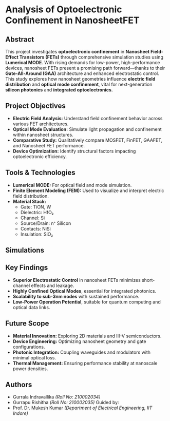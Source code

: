 # Analysis of Optoelectronic Confinement in NanosheetFET
## Abstract
This project investigates **optoelectronic confinement** in **Nanosheet Field-Effect Transistors (FETs)** through comprehensive simulation studies using **Lumerical MODE**. With rising demands for low-power, high-performance devices, nanosheet FETs present a promising path forward—thanks to their **Gate-All-Around (GAA)** architecture and enhanced electrostatic control. This study explores how nanosheet geometries influence **electric field distribution** and **optical mode confinement**, vital for next-generation **silicon photonics** and **integrated optoelectronics.**

## Project Objectives
- **Electric Field Analysis:** Understand field confinement behavior across various FET architectures.
- **Optical Mode Evaluation:** Simulate light propagation and confinement within nanosheet structures.
- **Comparative Study:** Qualitatively compare MOSFET, FinFET, GAAFET, and Nanosheet FET performance.
- **Device Optimization:** Identify structural factors impacting optoelectronic efficiency.

## Tools & Technologies
- **Lumerical MODE:** For optical field and mode simulation.
- **Finite Element Modeling (FEM):** Used to visualize and interpret electric field distribution.
- **Material Stack:**
  - Gate: TiON, W
  - Dielectric: HfO₂
  - Channel: Si
  - Source/Drain: n⁺ Silicon
  - Contacts: NiSi
  - Insulation: SiO₂
  
## Simulations


## Key Findings
- **Superior Electrostatic Control** in nanosheet FETs minimizes short-channel effects and leakage.
- **Highly Confined Optical Modes**, essential for integrated photonics.
- **Scalability to sub-3nm nodes** with sustained performance.
- **Low-Power Operation Potential**, suitable for quantum computing and optical data links.

##  Future Scope
- **Material Innovation:** Exploring 2D materials and III-V semiconductors.
- **Device Engineering:** Optimizing nanosheet geometry and gate configurations.
- **Photonic Integration:** Coupling waveguides and modulators with minimal optical loss.
- **Thermal Management:** Ensuring performance stability at nanoscale power densities.

##  Authors
- Gurrala Indravallika _(Roll No: 210002034)_
- Gurrapu Rishitha _(Roll No: 210002035)_
Guided by:
- Prof. Dr. Mukesh Kumar _(Department of Electrical Engineering, IIT Indore)_
